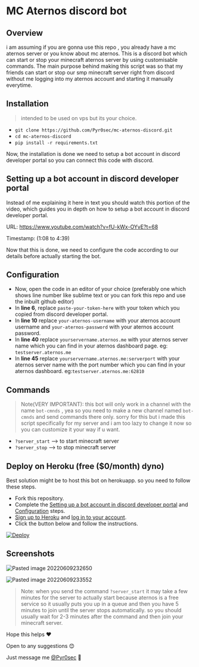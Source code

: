 # MC Aternos discord bot
## Overview
i am assuming if you are gonna use this repo , you already have a mc aternos server or you know about mc aternos.
This is a discord bot which can start or stop your minecraft aternos server by using customisable commands.
The main purpose behind making this script was so that my friends can start or stop our smp minecraft server right from discord without me logging into my aternos account and starting it manually everytime.

## Installation

>intended to be used on vps but its your choice. 

- `git clone https://github.com/Pyr0sec/mc-aternos-discord.git`
- `cd mc-aternos-discord`
- `pip install -r requirements.txt`

Now, the installation is done we need to setup a bot account in discord developer portal so you can connect this code with discord.

## Setting up a bot account in discord developer portal
Instead of me explaining it here in text you should watch this portion of the video, which guides you in depth on how to setup a bot account in discord developer portal.

URL: https://www.youtube.com/watch?v=fU-kWx-OYvE?t=68

Timestamp: (1:08 to 4:39)

Now that this is done, we need to configure the code according to our details before actually starting the bot.

## Configuration
- Now, open the code in an editor of your choice (preferably one which shows line number like sublime text or you can fork this repo and use the inbuilt github editor)
- In **line 6**, replace `paste-your-token-here` with your token which you copied from discord developer portal.
- In **line 10** replace `your-aternos-username` with your aternos account username and `your-aternos-password` with your aternos account password.
- In **line 40** replace `yourservername.aternos.me` with your aternos server name which you can find in your aternos dashboard page.
	eg: `testserver.aternos.me`
- In **line 45** replace `yourservername.aternos.me:serverport` with your aternos server name with the port number which you can find in your aternos dashboard.
	eg:`testserver.aternos.me:62810`

## Commands
>Note(VERY IMPORTANT): this bot will only work in a channel with the name `bot-cmnds` , yea so you need to make a new channel named `bot-cmnds` and send commands there only.
>sorry for this but i made this script specifically for my server and i am too lazy to change it now so you can customize it your way if u want.

- `?server_start` --> to start minecraft server 
- `?server_stop` --> to stop minecraft server

## Deploy on Heroku (free ($0/month) dyno)
Best solution might be to host this bot on herokuapp. so you need to follow these steps.
- Fork this repository.
- Complete the [Setting up a bot account in discord developer portal](#setting-up-a-bot-account-in-discord-developer-portal) and [Configuration](#configuration) steps.
- [Sign up to Heroku](https://signup.heroku.com/) and [log in to your account](https://id.heroku.com/login).
- Click the button below and follow the instructions.

[![Deploy](https://www.herokucdn.com/deploy/button.svg)](https://heroku.com/deploy?template=https://github.com/Pyr0sec/mc-aternos-discord)

## Screenshots
![Pasted image 20220609232650](https://user-images.githubusercontent.com/74669749/172929877-c63d9474-d569-4757-b0b3-0f5445a39474.png)

![Pasted image 20220609233552](https://user-images.githubusercontent.com/74669749/172929923-153affbb-5041-45c5-90ce-32e3881aaef9.png)

> Note: when you send the command `?server_start` it may take a few minutes for the server to actually start because aternos is a free service so it usually puts you up in a queue and then you have 5 minutes to join until the server stops automatically.
> so you should usually wait for 2-3 minutes after the command and then join your minecraft server.

Hope this helps ❤

Open to any suggestions 😊

Just message me [@Pyr0sec](https://twitter.com/Pyr0sec) 🐤
